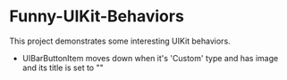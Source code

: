 # Funny-UIKit-Behaviors

This project demonstrates some interesting UIKit behaviors.

* UIBarButtonItem moves down when it's 'Custom' type and has image and its title is set to ""
